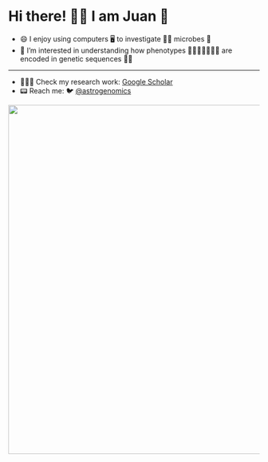 # Hi there! 👍🏽 I am Juan 🌱

-  😄    I enjoy using computers 🖥️ to investigate 🕵🏼 microbes 🦠
-  🔭    I’m interested in understanding how phenotypes 🕺🏼💃🏾🏋🏾‍♀️ are encoded in genetic sequences 🧬🧬

-------------------

-  🧑🏻‍🔬     Check my research work: [Google Scholar](https://scholar.google.com/citations?user=QOOpwFIAAAAJ&hl=en)
-  📟    Reach me:  🐦 [@astrogenomics](https://twitter.com/astrogenomics)  


<img src="https://github.com/juanvillada/juanvillada.github.io/blob/master/img/github_page.png" width="700px">


<!--
**juanvillada/juanvillada** is a ✨ _special_ ✨ repository because its `README.md` (this file) appears on your GitHub profile.

Here are some ideas to get you started:

- 🔭 I’m currently working on ...
- 🌱 I’m currently learning ...
- 👯 I’m looking to collaborate on ... 
- 🤔 I’m looking for help with ... 
- 💬 Ask me about ... 
- 😄 Pronouns: ... 
- ⚡ Fun fact: ...  

### Hi there 

I use computers to understand microbes
-->
